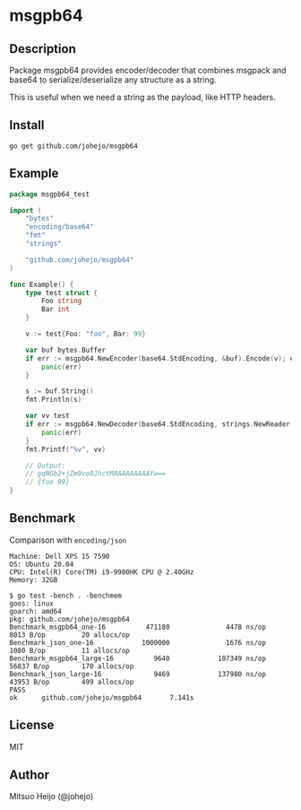 # msgpb64

## Description

Package msgpb64 provides encoder/decoder that combines msgpack and base64 to serialize/deserialize any structure as a string.

This is useful when we need a string as the payload, like HTTP headers.

## Install

```
go get github.com/johejo/msgpb64
```

## Example

```go
package msgpb64_test

import (
	"bytes"
	"encoding/base64"
	"fmt"
	"strings"

	"github.com/johejo/msgpb64"
)

func Example() {
	type test struct {
		Foo string
		Bar int
	}

	v := test{Foo: "foo", Bar: 99}

	var buf bytes.Buffer
	if err := msgpb64.NewEncoder(base64.StdEncoding, &buf).Encode(v); err != nil {
		panic(err)
	}

	s := buf.String()
	fmt.Println(s)

	var vv test
	if err := msgpb64.NewDecoder(base64.StdEncoding, strings.NewReader(s)).Decode(&vv); err != nil {
		panic(err)
	}
	fmt.Printf("%v", vv)

	// Output:
	// gqNGb2+jZm9vo0JhctMAAAAAAAAAYw==
	// {foo 99}
}
```


## Benchmark

Comparison with `encoding/json`

```
Machine: Dell XPS 15 7590
OS: Ubuntu 20.04
CPU: Intel(R) Core(TM) i9-9980HK CPU @ 2.40GHz
Memory: 32GB
```

```
$ go test -bench . -benchmem
goos: linux
goarch: amd64
pkg: github.com/johejo/msgpb64
Benchmark_msgpb64_one-16          471180              4478 ns/op            8013 B/op         20 allocs/op
Benchmark_json_one-16            1000000              1676 ns/op            1080 B/op         11 allocs/op
Benchmark_msgpb64_large-16          9640            107349 ns/op           56837 B/op        170 allocs/op
Benchmark_json_large-16             9469            137980 ns/op           43953 B/op        499 allocs/op
PASS
ok      github.com/johejo/msgpb64       7.141s
```

## License

MIT

## Author

Mitsuo Heijo (@johejo)